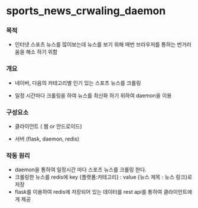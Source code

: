 # sports_news_crwaling_daemon



### 목적

- 인터넷 스포츠 뉴스를 많이보는데 뉴스를 보기 위해 매번 브라우저를 통하는 번거러움을 해소 하기 위함

### 개요

- 네이버, 다음의 카테고리별 인기 있는 스포츠 뉴스를 크롤링

- 일정 시간마다 크롤링을 하여 뉴스를 최신화 하기 위하여 daemon을 이용

### 구성요소

- 클라이언트 ( 웹 or 안드로이드)

- 서버 (flask, daemon, redis)

### 작동 원리

- daemon을 통하여 일정시간 마다 스포츠 뉴스를 크롤링 한다.
- 크롤링한 뉴스를 redis에  key {플랫폼:카테고리} : value {뉴스 제목 : 뉴스 링크}로 저장
- flask를 이용하여 redis에 저장되어 있는 데이터를 rest api를 통하여 클라이언트에게 제공
